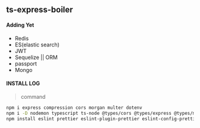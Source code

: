 ## ts-express-boiler

#### Adding Yet 

- Redis 
- ES(elastic search)
- JWT 
- Sequelize || ORM 
- passport
- Mongo


#### INSTALL LOG

> command

```bash
npm i express compression cors morgan multer dotenv
npm i -D nodemon typescript ts-node @types/cors @types/express @types/multer @types/compression @types/morgan
npm install eslint prettier eslint-plugin-prettier eslint-config-prettier eslint-plugin-node husky --save-dev
```

